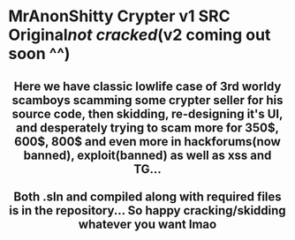 # MrAnonShitty Crypter v1 SRC Original*not cracked*(v2 coming out soon ^^)
<h2 align="center">
Here we have classic lowlife case of 3rd worldy scamboys scamming some crypter seller for his source code, then skidding, re-designing it's UI, and desperately trying to scam more for 350$, 600$, 800$ and even more in hackforums(now banned), exploit(banned) as well as xss and TG...<br>
<br>Both .sln and compiled along with required files is in the repository... So happy cracking/skidding whatever you want lmao<br> </h2>
